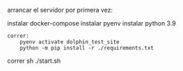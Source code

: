 arrancar el servidor por primera vez:

instalar docker-compose
instalar pyenv
instalar python 3.9

    correr:
        pyenv activate dolphin_test_site
        python -m pip install -r ./requirements.txt

correr sh ./start.sh